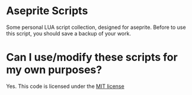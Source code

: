# Aseprite Scripts
Some personal LUA script collection, designed for aseprite. Before to use this script, you should save a backup of your work. 

# Can I use/modify these scripts for my own purposes?
Yes. This code is licensed under the [MIT license](https://github.com/Gasparoken/asepriteScripts/LICENSE)

